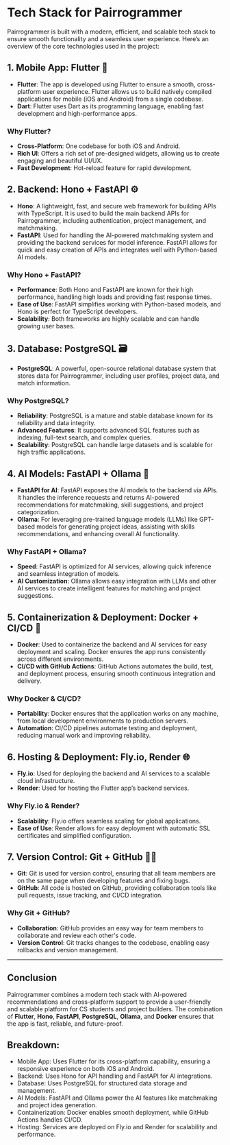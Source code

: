 # Tech Stack for Pairrogrammer

Pairrogrammer is built with a modern, efficient, and scalable tech stack to ensure smooth functionality and a seamless user experience. Here’s an overview of the core technologies used in the project:

## 1. **Mobile App**: Flutter 📱

- **Flutter**: The app is developed using Flutter to ensure a smooth, cross-platform user experience. Flutter allows us to build natively compiled applications for mobile (iOS and Android) from a single codebase.
- **Dart**: Flutter uses Dart as its programming language, enabling fast development and high-performance apps.

### Why Flutter?

- **Cross-Platform**: One codebase for both iOS and Android.
- **Rich UI**: Offers a rich set of pre-designed widgets, allowing us to create engaging and beautiful UI/UX.
- **Fast Development**: Hot-reload feature for rapid development.

## 2. **Backend**: Hono + FastAPI ⚙️

- **Hono**: A lightweight, fast, and secure web framework for building APIs with TypeScript. It is used to build the main backend APIs for Pairrogrammer, including authentication, project management, and matchmaking.
- **FastAPI**: Used for handling the AI-powered matchmaking system and providing the backend services for model inference. FastAPI allows for quick and easy creation of APIs and integrates well with Python-based AI models.

### Why Hono + FastAPI?

- **Performance**: Both Hono and FastAPI are known for their high performance, handling high loads and providing fast response times.
- **Ease of Use**: FastAPI simplifies working with Python-based models, and Hono is perfect for TypeScript developers.
- **Scalability**: Both frameworks are highly scalable and can handle growing user bases.

## 3. **Database**: PostgreSQL 🗃️

- **PostgreSQL**: A powerful, open-source relational database system that stores data for Pairrogrammer, including user profiles, project data, and match information.

### Why PostgreSQL?

- **Reliability**: PostgreSQL is a mature and stable database known for its reliability and data integrity.
- **Advanced Features**: It supports advanced SQL features such as indexing, full-text search, and complex queries.
- **Scalability**: PostgreSQL can handle large datasets and is scalable for high traffic applications.

## 4. **AI Models**: FastAPI + Ollama 🤖

- **FastAPI for AI**: FastAPI exposes the AI models to the backend via APIs. It handles the inference requests and returns AI-powered recommendations for matchmaking, skill suggestions, and project categorization.
- **Ollama**: For leveraging pre-trained language models (LLMs) like GPT-based models for generating project ideas, assisting with skills recommendations, and enhancing overall AI functionality.

### Why FastAPI + Ollama?

- **Speed**: FastAPI is optimized for AI services, allowing quick inference and seamless integration of models.
- **AI Customization**: Ollama allows easy integration with LLMs and other AI services to create intelligent features for matching and project suggestions.

## 5. **Containerization & Deployment**: Docker + CI/CD 🐳

- **Docker**: Used to containerize the backend and AI services for easy deployment and scaling. Docker ensures the app runs consistently across different environments.
- **CI/CD with GitHub Actions**: GitHub Actions automates the build, test, and deployment process, ensuring smooth continuous integration and delivery.

### Why Docker & CI/CD?

- **Portability**: Docker ensures that the application works on any machine, from local development environments to production servers.
- **Automation**: CI/CD pipelines automate testing and deployment, reducing manual work and improving reliability.

## 6. **Hosting & Deployment**: Fly.io, Render 🌐

- **Fly.io**: Used for deploying the backend and AI services to a scalable cloud infrastructure.
- **Render**: Used for hosting the Flutter app’s backend services.

### Why Fly.io & Render?

- **Scalability**: Fly.io offers seamless scaling for global applications.
- **Ease of Use**: Render allows for easy deployment with automatic SSL certificates and simplified configuration.

## 7. **Version Control**: Git + GitHub 🧑‍💻

- **Git**: Git is used for version control, ensuring that all team members are on the same page when developing features and fixing bugs.
- **GitHub**: All code is hosted on GitHub, providing collaboration tools like pull requests, issue tracking, and CI/CD integration.

### Why Git + GitHub?

- **Collaboration**: GitHub provides an easy way for team members to collaborate and review each other's code.
- **Version Control**: Git tracks changes to the codebase, enabling easy rollbacks and version management.

---

## Conclusion

Pairrogrammer combines a modern tech stack with AI-powered recommendations and cross-platform support to provide a user-friendly and scalable platform for CS students and project builders. The combination of **Flutter**, **Hono**, **FastAPI**, **PostgreSQL**, **Ollama**, and **Docker** ensures that the app is fast, reliable, and future-proof.

## Breakdown:

- Mobile App: Uses Flutter for its cross-platform capability, ensuring a responsive experience on both iOS and Android.
- Backend: Uses Hono for API handling and FastAPI for AI integrations.
- Database: Uses PostgreSQL for structured data storage and management.
- AI Models: FastAPI and Ollama power the AI features like matchmaking and project idea generation.
- Containerization: Docker enables smooth deployment, while GitHub Actions handles CI/CD.
- Hosting: Services are deployed on Fly.io and Render for scalability and performance.
